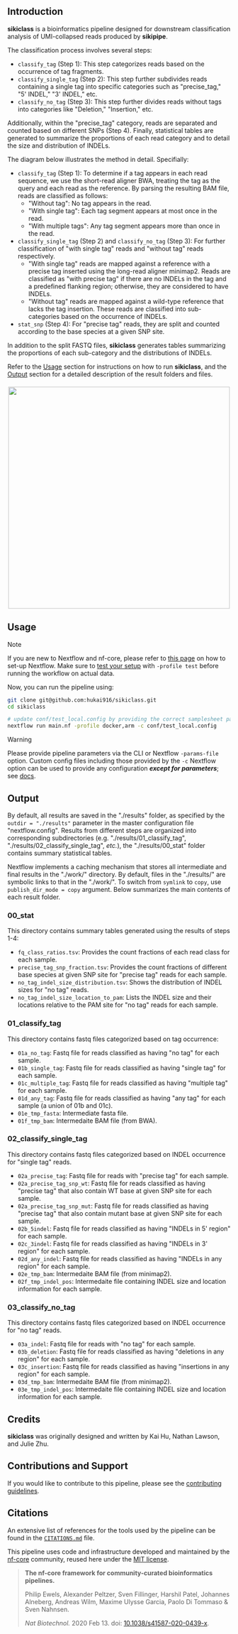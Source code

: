 ## Introduction

**sikiclass** is a bioinformatics pipeline designed for downstream classification analysis of UMI-collapsed reads produced by **sikipipe**.

<!-- TODO nf-core:
   Complete this sentence with a 2-3 sentence summary of what types of data the pipeline ingests, a brief overview of the
   major pipeline sections and the types of output it produces. You're giving an overview to someone new
   to nf-core here, in 15-20 seconds. For an example, see https://github.com/nf-core/rnaseq/blob/master/README.md#introduction
-->

<!-- TODO nf-core: Include a figure that guides the user through the major workflow steps. Many nf-core
     workflows use the "tube map" design for that. See https://nf-co.re/docs/contributing/design_guidelines#examples for examples.   -->
<!-- TODO nf-core: Fill in short bullet-pointed list of the default steps in the pipeline -->

The classification process involves several steps:
- `classify_tag` (Step 1): This step categorizes reads based on the occurrence of tag fragments.  
- `classify_single_tag` (Step 2): This step further subdivides reads containing a single tag into specific categories such as "precise_tag," "5' INDEL," "3' INDEL," etc.  
- `classify_no_tag` (Step 3): This step further divides reads without tags into categories like "Deletion," "Insertion," etc.  

Additionally, within the "precise_tag" category, reads are separated and counted based on different SNPs (Step 4). Finally, statistical tables are generated to summarize the proportions of each read category and to detail the size and distribution of INDELs.

The diagram below illustrates the method in detail. Specifially:
- `classify_tag` (Step 1): To determine if a tag appears in each read sequence, we use the short-read aligner BWA, treating the tag as the query and each read as the reference. By parsing the resulting BAM file, reads are classified as follows:  
   - "Without tag": No tag appears in the read.  
   - "With single tag": Each tag segment appears at most once in the read.  
   - "With multiple tags": Any tag segment appears more than once in the read.  
- `classify_single_tag` (Step 2) and `classify_no_tag` (Step 3): For further classification of "with single tag" reads and "without tag" reads respectively.  
   - "With single tag" reads are mapped against a reference with a precise tag inserted using the long-read aligner minimap2. Reads are classified as "with precise tag" if there are no INDELs in the tag and a predefined flanking region; otherwise, they are considered to have INDELs.  
   - "Without tag" reads are mapped against a wild-type reference that lacks the tag insertion. These reads are classified into sub-categories based on the occurrence of INDELs.  
- `stat_snp` (Step 4): For "precise tag" reads, they are split and counted according to the base species at a given SNP site.  

In addition to the split FASTQ files, **sikiclass** generates tables summarizing the proportions of each sub-category and the distributions of INDELs.

Refer to the [Usage](#usage) section for instructions on how to run **sikiclass**, and the [Output](#output) section for a detailed description of the result folders and files.

<p align="center">
  <img src="docs/images/workflow.png" width="500" style="display: block; margin: 20px auto">
</p>

## Usage

> [!NOTE]
> If you are new to Nextflow and nf-core, please refer to [this page](https://nf-co.re/docs/usage/installation) on how to set-up Nextflow. Make sure to [test your setup](https://nf-co.re/docs/usage/introduction#how-to-run-a-pipeline) with `-profile test` before running the workflow on actual data.

<!-- TODO nf-core: Describe the minimum required steps to execute the pipeline, e.g. how to prepare samplesheets.
     Explain what rows and columns represent. For instance (please edit as appropriate):

First, prepare a samplesheet with your input data that looks as follows:

`samplesheet.csv`:

```csv
sample,fastq_1,fastq_2
CONTROL_REP1,AEG588A1_S1_L002_R1_001.fastq.gz,AEG588A1_S1_L002_R2_001.fastq.gz
```

Each row represents a fastq file (single-end) or a pair of fastq files (paired end).

-->

Now, you can run the pipeline using:

<!-- TODO nf-core: update the following command to include all required parameters for a minimal example -->

```bash
git clone git@github.com:hukai916/sikiclass.git
cd sikiclass

# update conf/test_local.config by providing the correct samplesheet path, etc.
nextflow run main.nf -profile docker,arm -c conf/test_local.config
```

> [!WARNING]
> Please provide pipeline parameters via the CLI or Nextflow `-params-file` option. Custom config files including those provided by the `-c` Nextflow option can be used to provide any configuration _**except for parameters**_;
> see [docs](https://nf-co.re/usage/configuration#custom-configuration-files).

## Output

By default, all results are saved in the "./results" folder, as specified by the `outdir = "./results"` parameter in the master configuration file "nextflow.config". Results from different steps are organized into corresponding subdirectories (e.g. "./results/01_classify_tag", "./results/02_classify_single_tag", *etc.*), the "./results/00_stat" folder contains summary statistical tables.

Nextflow implements a caching mechanism that stores all intermediate and final results in the "./work/" directory. By default, files in the "./results/" are symbolic links to that in the "./work/". To switch from `symlink` to `copy`, use `publish_dir_mode = copy` argument. Below summarizes the main contents of each result folder.

### 00_stat  
This directory contains summary tables generated using the results of steps 1-4:

* `fq_class_ratios.tsv`: Provides the count fractions of each read class for each sample.
* `precise_tag_snp_fraction.tsv`: Provides the count fractions of different base species at given SNP site for "precise tag" reads for each sample.
* `no_tag_indel_size_distribution.tsv`: Shows the distribution of INDEL sizes for "no tag" reads.
* `no_tag_indel_size_location_to_pam`: Lists the INDEL size and their locations relative to the PAM site for "no tag" reads for each sample.

### 01_classify_tag  
This directory contains fastq files categorized based on tag occurrence:

* `01a_no_tag`: Fastq file for reads classified as having "no tag" for each sample.
* `01b_single_tag`: Fastq file for reads classified as having "single tag" for each sample.
* `01c_multiple_tag`: Fastq file for reads classified as having "multiple tag" for each sample.
* `01d_any_tag`: Fastq file for reads classified as having "any tag" for each sample (a union of 01b and 01c).
* `01e_tmp_fasta`: Intermediate fasta file.
* `01f_tmp_bam`: Intermedaite BAM file (from BWA).

### 02_classify_single_tag  
This directory contains fastq files categorized based on INDEL occurrence for "single tag" reads.

* `02a_precise_tag`: Fastq file for reads with "precise tag" for each sample.
* `02a_precise_tag_snp_wt`: Fastq file for reads classified as having "precise tag" that also contain WT base at given SNP site for each sample.
* `02a_precise_tag_snp_mut`: Fastq file for reads classified as having "precise tag" that also contain mutant base at given SNP site for each sample.
* `02b_5indel`: Fastq file for reads classified as having "INDELs in 5' region" for each sample.
* `02c_3indel`: Fastq file for reads classified as having "INDELs in 3' region" for each sample.
* `02d_any_indel`: Fastq file for reads classified as having "INDELs in any region" for each sample.
* `02e_tmp_bam`: Intermedaite BAM file (from minimap2).
* `02f_tmp_indel_pos`: Intermedaite file containing INDEL size and location information for each sample.

### 03_classify_no_tag  
This directory contains fastq files categorized based on INDEL occurrence for "no tag" reads.

* `03a_indel`: Fastq file for reads with "no tag" for each sample.
* `03b_deletion`: Fastq file for reads classified as having "deletions in any region" for each sample.
* `03c_insertion`: Fastq file for reads classified as having "insertions in any region" for each sample.
* `03d_tmp_bam`: Intermedaite BAM file (from minimap2).
* `03e_tmp_indel_pos`: Intermedaite file containing INDEL size and location information for each sample.

## Credits

**sikiclass** was originally designed and written by Kai Hu, Nathan Lawson, and Julie Zhu.

## Contributions and Support

If you would like to contribute to this pipeline, please see the [contributing guidelines](.github/CONTRIBUTING.md).

## Citations

<!-- TODO nf-core: Add citation for pipeline after first release. Uncomment lines below and update Zenodo doi and badge at the top of this file. -->
<!-- If you use hukai916/sikiclass for your analysis, please cite it using the following doi: [10.5281/zenodo.XXXXXX](https://doi.org/10.5281/zenodo.XXXXXX) -->

<!-- TODO nf-core: Add bibliography of tools and data used in your pipeline -->

An extensive list of references for the tools used by the pipeline can be found in the [`CITATIONS.md`](CITATIONS.md) file.

This pipeline uses code and infrastructure developed and maintained by the [nf-core](https://nf-co.re) community, reused here under the [MIT license](https://github.com/nf-core/tools/blob/master/LICENSE).

> **The nf-core framework for community-curated bioinformatics pipelines.**
>
> Philip Ewels, Alexander Peltzer, Sven Fillinger, Harshil Patel, Johannes Alneberg, Andreas Wilm, Maxime Ulysse Garcia, Paolo Di Tommaso & Sven Nahnsen.
>
> _Nat Biotechnol._ 2020 Feb 13. doi: [10.1038/s41587-020-0439-x](https://dx.doi.org/10.1038/s41587-020-0439-x).
